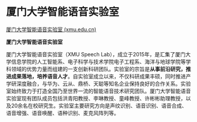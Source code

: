 # 厦门大学智能语音实验室

[厦门大学智能语音实验室 (xmu.edu.cn)](https://speech.xmu.edu.cn/main.htm)

**厦门大学智能语音实验室**

厦门大学智能语音实验室（XMU Speech Lab），成立于2015年，是汇集了厦门大学信息学院的人工智能系、电子科学与技术学院电子工程系、海洋与地球学院等学科领域的优势力量而组建的一支创新科研团队。实验室的宗旨是**从事前沿研究，推进成果落地，培养语音人才**。自实验室成立以来，不仅科研成果丰硕，同时推进产学研深度融合，与华为、云从、鼎桥、天聪等知名企业保持良好的合作关系。实验室始终致力于打造全国乃至世界一流的智能语音技术研究团队。厦门大学智能语音实验室现有团队成员包括洪青阳教授、李琳教授、童峰教授、许彬彬助理教授，以及20余名在校研究生。实验室主要研究方向是声纹识别、语音识别、语音合成、语音增强、语音唤醒、语种识别、麦克风阵列等。

‍
